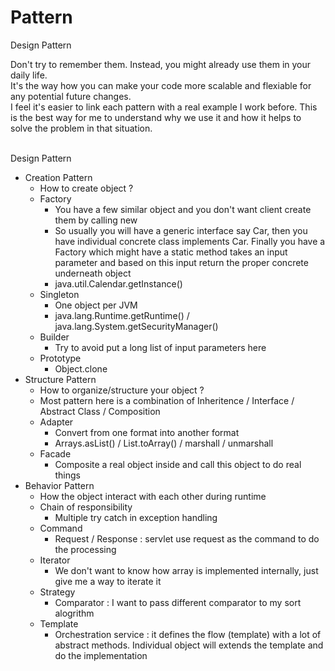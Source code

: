 Pattern
=======

Design Pattern

Don't try to remember them. Instead, you might already use them in your daily life. <br/>
It's the way how you can make your code more scalable and flexiable for any potential future changes. <br/>
I feel it's easier to link each pattern with a real example I work before. This is the best way for me to understand why we use it and how it helps to solve the problem in that situation. <br/><br/>

Design Pattern
- Creation Pattern
    - How to create object ?
    - Factory
        - You have a few similar object and you don't want client create them by calling new
        - So usually you will have a generic interface say Car, then you have individual concrete class implements Car. Finally you have a Factory which might have a static method takes an input parameter and based on this input return the proper concrete underneath object
        - java.util.Calendar.getInstance()
    - Singleton 
        - One object per JVM 
        - java.lang.Runtime.getRuntime() / java.lang.System.getSecurityManager()
    - Builder
        - Try to avoid put a long list of input parameters here 
    - Prototype
        - Object.clone
- Structure Pattern
    - How to organize/structure your object ?
    - Most pattern here is a combination of Inheritence / Interface / Abstract Class / Composition
    - Adapter
        - Convert from one format into another format
        - Arrays.asList() / List.toArray() / marshall / unmarshall
    - Facade
        - Composite a real object inside and call this object to do real things
- Behavior Pattern
    - How the object interact with each other during runtime
    - Chain of responsibility
        - Multiple try catch in exception handling
    - Command
        - Request / Response : servlet use request as the command to do the processing 
    - Iterator
        - We don't want to know how array is implemented internally, just give me a way to iterate it 
    - Strategy
        - Comparator : I want to pass different comparator to my sort alogrithm 
    - Template 
        - Orchestration service : it defines the flow (template) with a lot of abstract methods. Individual object will extends the template and do the implementation 




